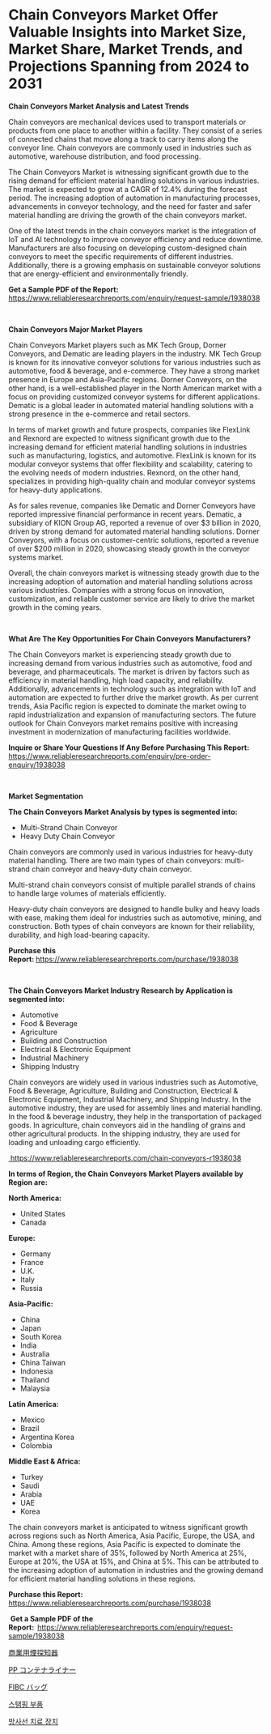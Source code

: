 <p><h1>Chain Conveyors Market Offer Valuable Insights into Market Size, Market Share, Market Trends, and Projections Spanning from 2024 to 2031</h1></p><p><strong>Chain Conveyors Market Analysis and Latest Trends</strong></p>
<p><p>Chain conveyors are mechanical devices used to transport materials or products from one place to another within a facility. They consist of a series of connected chains that move along a track to carry items along the conveyor line. Chain conveyors are commonly used in industries such as automotive, warehouse distribution, and food processing.</p><p>The Chain Conveyors Market is witnessing significant growth due to the rising demand for efficient material handling solutions in various industries. The market is expected to grow at a CAGR of 12.4% during the forecast period. The increasing adoption of automation in manufacturing processes, advancements in conveyor technology, and the need for faster and safer material handling are driving the growth of the chain conveyors market.</p><p>One of the latest trends in the chain conveyors market is the integration of IoT and AI technology to improve conveyor efficiency and reduce downtime. Manufacturers are also focusing on developing custom-designed chain conveyors to meet the specific requirements of different industries. Additionally, there is a growing emphasis on sustainable conveyor solutions that are energy-efficient and environmentally friendly.</p></p>
<p><strong>Get a Sample PDF of the Report:&nbsp;</strong> <a href="https://www.reliableresearchreports.com/enquiry/request-sample/1938038">https://www.reliableresearchreports.com/enquiry/request-sample/1938038</a></p>
<p>&nbsp;</p>
<p><strong>Chain Conveyors Major Market Players</strong></p>
<p><p>Chain Conveyors Market players such as MK Tech Group, Dorner Conveyors, and Dematic are leading players in the industry. MK Tech Group is known for its innovative conveyor solutions for various industries such as automotive, food & beverage, and e-commerce. They have a strong market presence in Europe and Asia-Pacific regions. Dorner Conveyors, on the other hand, is a well-established player in the North American market with a focus on providing customized conveyor systems for different applications. Dematic is a global leader in automated material handling solutions with a strong presence in the e-commerce and retail sectors.</p><p>In terms of market growth and future prospects, companies like FlexLink and Rexnord are expected to witness significant growth due to the increasing demand for efficient material handling solutions in industries such as manufacturing, logistics, and automotive. FlexLink is known for its modular conveyor systems that offer flexibility and scalability, catering to the evolving needs of modern industries. Rexnord, on the other hand, specializes in providing high-quality chain and modular conveyor systems for heavy-duty applications.</p><p>As for sales revenue, companies like Dematic and Dorner Conveyors have reported impressive financial performance in recent years. Dematic, a subsidiary of KION Group AG, reported a revenue of over $3 billion in 2020, driven by strong demand for automated material handling solutions. Dorner Conveyors, with a focus on customer-centric solutions, reported a revenue of over $200 million in 2020, showcasing steady growth in the conveyor systems market.</p><p>Overall, the chain conveyors market is witnessing steady growth due to the increasing adoption of automation and material handling solutions across various industries. Companies with a strong focus on innovation, customization, and reliable customer service are likely to drive the market growth in the coming years.</p></p>
<p>&nbsp;</p>
<p><strong>What Are The Key Opportunities For Chain Conveyors Manufacturers?</strong></p>
<p><p>The Chain Conveyors market is experiencing steady growth due to increasing demand from various industries such as automotive, food and beverage, and pharmaceuticals. The market is driven by factors such as efficiency in material handling, high load capacity, and reliability. Additionally, advancements in technology such as integration with IoT and automation are expected to further drive the market growth. As per current trends, Asia Pacific region is expected to dominate the market owing to rapid industrialization and expansion of manufacturing sectors. The future outlook for Chain Conveyors market remains positive with increasing investment in modernization of manufacturing facilities worldwide.</p></p>
<p><strong>Inquire or Share Your Questions If Any Before Purchasing This Report:</strong> <a href="https://www.reliableresearchreports.com/enquiry/pre-order-enquiry/1938038">https://www.reliableresearchreports.com/enquiry/pre-order-enquiry/1938038</a></p>
<p>&nbsp;</p>
<p><strong>Market Segmentation</strong></p>
<p><strong>The Chain Conveyors Market Analysis by types is segmented into:</strong></p>
<p><ul><li>Multi-Strand Chain Conveyor</li><li>Heavy Duty Chain Conveyor</li></ul></p>
<p><p>Chain conveyors are commonly used in various industries for heavy-duty material handling. There are two main types of chain conveyors: multi-strand chain conveyor and heavy-duty chain conveyor. </p><p>Multi-strand chain conveyors consist of multiple parallel strands of chains to handle large volumes of materials efficiently. </p><p>Heavy-duty chain conveyors are designed to handle bulky and heavy loads with ease, making them ideal for industries such as automotive, mining, and construction. Both types of chain conveyors are known for their reliability, durability, and high load-bearing capacity.</p></p>
<p><strong>Purchase this Report:&nbsp;</strong><a href="https://www.reliableresearchreports.com/purchase/1938038">https://www.reliableresearchreports.com/purchase/1938038</a></p>
<p>&nbsp;</p>
<p><strong>The Chain Conveyors Market Industry Research by Application is segmented into:</strong></p>
<p><ul><li>Automotive</li><li>Food & Beverage</li><li>Agriculture</li><li>Building and Construction</li><li>Electrical & Electronic Equipment</li><li>Industrial Machinery</li><li>Shipping Industry</li></ul></p>
<p><p>Chain conveyors are widely used in various industries such as Automotive, Food & Beverage, Agriculture, Building and Construction, Electrical & Electronic Equipment, Industrial Machinery, and Shipping Industry. In the automotive industry, they are used for assembly lines and material handling. In the food & beverage industry, they help in the transportation of packaged goods. In agriculture, chain conveyors aid in the handling of grains and other agricultural products. In the shipping industry, they are used for loading and unloading cargo efficiently.</p></p>
<p><a href="https://www.reliableresearchreports.com/chain-conveyors-r1938038">&nbsp;https://www.reliableresearchreports.com/chain-conveyors-r1938038</a></p>
<p><strong>In terms of Region, the Chain Conveyors Market Players available by Region are:</strong></p>
<p>
    <p> <strong> North America: </strong>
        <ul>
            <li>United States</li>
            <li>Canada</li>
        </ul>
        </p> 
    <p> <strong> Europe: </strong>
        <ul>
            <li>Germany</li>
            <li>France</li>
            <li>U.K.</li>
            <li>Italy</li>
            <li>Russia</li>
        </ul>
        </p> 
    <p> <strong> Asia-Pacific: </strong>
        <ul>
            <li>China</li>
            <li>Japan</li>
            <li>South Korea</li>
            <li>India</li>
            <li>Australia</li>
            <li>China Taiwan</li>
            <li>Indonesia</li>
            <li>Thailand</li>
            <li>Malaysia</li>
        </ul>
        </p> 
    <p> <strong> Latin America: </strong>
        <ul>
            <li>Mexico</li>
            <li>Brazil</li>
            <li>Argentina Korea</li>
            <li>Colombia</li>
        </ul>
        </p> 
    <p> <strong> Middle East & Africa: </strong>
        <ul>
            <li>Turkey</li>
            <li>Saudi</li>
            <li>Arabia</li>
            <li>UAE</li>
            <li>Korea</li>
        </ul>
    </p>
    </p>
<p><p>The chain conveyors market is anticipated to witness significant growth across regions such as North America, Asia Pacific, Europe, the USA, and China. Among these regions, Asia Pacific is expected to dominate the market with a market share of 35%, followed by North America at 25%, Europe at 20%, the USA at 15%, and China at 5%. This can be attributed to the increasing adoption of automation in industries and the growing demand for efficient material handling solutions in these regions.</p></p>
<p><strong>Purchase this Report: </strong><a href="https://www.reliableresearchreports.com/purchase/1938038">https://www.reliableresearchreports.com/purchase/1938038</a></p>
<p>&nbsp;<strong>Get a Sample PDF of the Report:&nbsp;&nbsp;</strong><a href="https://www.reliableresearchreports.com/enquiry/request-sample/1938038">https://www.reliableresearchreports.com/enquiry/request-sample/1938038</a></p>
<p><strong></strong></p>
<p><p><a href="https://medium.com/@jasoniller59/%E5%95%86%E6%A5%AD%E7%94%A8%E7%85%99%E6%84%9F%E7%9F%A5%E5%99%A8%E5%B8%82%E5%A0%B4%E8%A6%8F%E6%A8%A1-cagr-%E3%83%88%E3%83%AC%E3%83%B3%E3%83%892024%E5%B9%B4%E3%81%8B%E3%82%892030%E5%B9%B4%E3%81%BE%E3%81%A7-7f51a9f25f31">商業用煙探知器</a></p><p><a href="https://github.com/oqxogxyvqe90775/Market-Research-Report-List-1/blob/main/863018537563.md">PP コンテナライナー</a></p><p><a href="https://github.com/VellaJacobi2023/Market-Research-Report-List-1/blob/main/880121037562.md">FIBC バッグ</a></p><p><a href="https://medium.com/@domingowolf2022/%EC%8A%A4%ED%83%AC%ED%95%91-%EB%B6%80%ED%92%88-%EC%8B%9C%EC%9E%A5-%EB%B6%84%EC%84%9D-%EA%B8%80%EB%A1%9C%EB%B2%8C-%EC%82%B0%EC%97%85-%EC%A0%84%EB%A7%9D-%EB%B0%8F-%EC%98%88%EC%B8%A1-2024%EB%85%84%EB%B6%80%ED%84%B0-2031%EB%85%84%EA%B9%8C%EC%A7%80-2a338a5688d4">스탬핑 부품</a></p><p><a href="https://medium.com/@midge5687567/%EB%B0%A9%EC%82%AC%EC%84%A0-%EC%B9%98%EB%A3%8C-%EC%9E%A5%EC%B9%98-%EC%8B%9C%EC%9E%A5-%EC%9C%A0%ED%98%95-%EC%9D%91%EC%9A%A9-%EB%B0%8F-%EC%A7%80%EB%A6%AC%EB%B3%84-%ED%8F%89%EA%B0%80-%EC%99%84%EC%A0%84%ED%9E%88%EA%B2%80%ED%86%A0-dcf4fa5dff84">방사선 치료 장치</a></p></p>